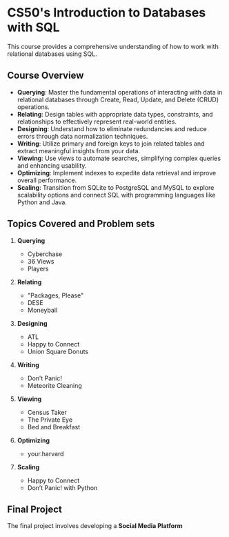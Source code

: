 # CS50's Introduction to Databases with SQL
This course provides a comprehensive understanding of how to work with relational databases using SQL.

## Course Overview

- **Querying**: Master the fundamental operations of interacting with data in relational databases through Create, Read, Update, and Delete (CRUD) operations.
- **Relating**: Design tables with appropriate data types, constraints, and relationships to effectively represent real-world entities.
- **Designing**: Understand how to eliminate redundancies and reduce errors through data normalization techniques.
- **Writing**: Utilize primary and foreign keys to join related tables and extract meaningful insights from your data.
- **Viewing**: Use views to automate searches, simplifying complex queries and enhancing usability.
- **Optimizing**: Implement indexes to expedite data retrieval and improve overall performance.
- **Scaling**: Transition from SQLite to PostgreSQL and MySQL to explore scalability options and connect SQL with programming languages like Python and Java.

## Topics Covered and Problem sets

1. **Querying**
   - Cyberchase
   - 36 Views
   - Players

2. **Relating**
   - "Packages, Please"
   - DESE
   - Moneyball

3. **Designing**
   - ATL
   - Happy to Connect
   - Union Square Donuts

4. **Writing**
   - Don’t Panic!
   - Meteorite Cleaning

5. **Viewing**
   - Census Taker
   - The Private Eye
   - Bed and Breakfast

6. **Optimizing**
   - your.harvard

7. **Scaling**
   - Happy to Connect
   - Don’t Panic! with Python

## Final Project

The final project involves developing a **Social Media Platform**
